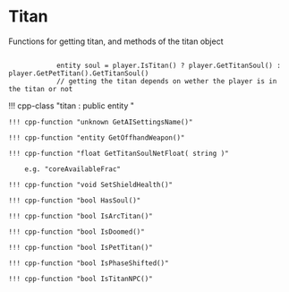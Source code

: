 # Titan

Functions for getting titan, and methods of the titan object

```squirrel
        
            entity soul = player.IsTitan() ? player.GetTitanSoul() : player.GetPetTitan().GetTitanSoul() 
            // getting the titan depends on wether the player is in the titan or not
```


!!! cpp-class "titan : public entity	"

    !!! cpp-function "unknown GetAISettingsName()"

    !!! cpp-function "entity GetOffhandWeapon()"
    
    !!! cpp-function "float GetTitanSoulNetFloat( string )"
    
        e.g. "coreAvailableFrac"
    
    !!! cpp-function "void SetShieldHealth()"
    
    !!! cpp-function "bool HasSoul()"
    
    !!! cpp-function "bool IsArcTitan()"
    
    !!! cpp-function "bool IsDoomed()"
    
    !!! cpp-function "bool IsPetTitan()"
    
    !!! cpp-function "bool IsPhaseShifted()"
    
    !!! cpp-function "bool IsTitanNPC()"
